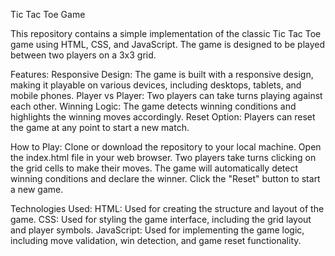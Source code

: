 Tic Tac Toe Game

This repository contains a simple implementation of the classic Tic Tac Toe game using HTML, CSS, and JavaScript. The game is designed to be played between two players on a 3x3 grid.

Features:
Responsive Design: The game is built with a responsive design, making it playable on various devices, including desktops, tablets, and mobile phones.
Player vs Player: Two players can take turns playing against each other.
Winning Logic: The game detects winning conditions and highlights the winning moves accordingly.
Reset Option: Players can reset the game at any point to start a new match.

How to Play:
Clone or download the repository to your local machine.
Open the index.html file in your web browser.
Two players take turns clicking on the grid cells to make their moves.
The game will automatically detect winning conditions and declare the winner.
Click the "Reset" button to start a new game.

Technologies Used:
HTML: Used for creating the structure and layout of the game.
CSS: Used for styling the game interface, including the grid layout and player symbols.
JavaScript: Used for implementing the game logic, including move validation, win detection, and game reset functionality.

